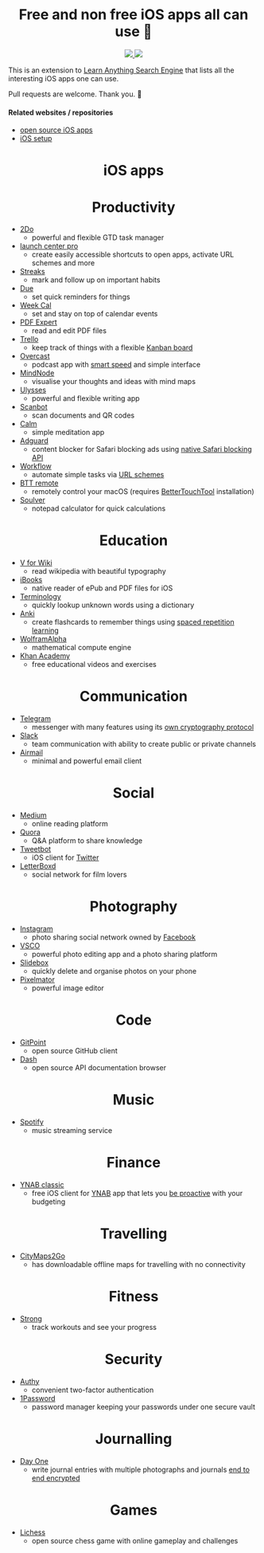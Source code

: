 <h1 align="center"> Free and non free iOS apps all can use 📱</h1>

<div align="center">
<a href="https://www.patreon.com/learnanything">
		<img src="https://img.shields.io/badge/Say%20Thanks-💗-ff69b4.svg">
	</a>
	<a href="https://github.com/learn-anything/ios-apps/blob/master/LICENSE">
		<img src="https://img.shields.io/pypi/l/pipenv.svg">
	</a>
</div>

This is an extension to [Learn Anything Search Engine](https://learn-anything.xyz/) that lists all the interesting iOS apps one can use.

Pull requests are welcome. Thank you. 💙

#### Related websites / repositories 

- [open source iOS apps](https://github.com/dkhamsing/open-source-ios-apps)
- [iOS setup](https://github.com/nikitavoloboev/my-ios)


<h1 align="center"> iOS apps </h1>

<h1 align="center"> Productivity </h1>

- [2Do](https://www.2doapp.com)
	- powerful and flexible GTD task manager
-  [launch center pro](https://contrast.co/launch-center-pro/)
	- create easily accessible shortcuts to open apps, activate URL schemes and more
- [Streaks](https://streaksapp.com)
	- mark and follow up on important habits
- [Due](http://www.dueapp.com/)
	- set quick reminders for things
- [Week Cal](https://itunes.apple.com/us/app/week-calendar/id381059732?mt=8)
	- set and stay on top of calendar events
- [PDF Expert](https://pdfexpert.com/)
	- read and edit PDF files
- [Trello](https://itunes.apple.com/us/app/trello/id461504587?mt=8)
	- keep track of things with a flexible [Kanban board](http://www.wikiwand.com/en/Kanban_board)
- [Overcast](https://overcast.fm/)
	- podcast app with [smart speed](https://medium.com/@eped/overcasts-smart-speed-vs-real-time-a759549ab48b) and simple interface
- [MindNode](https://mindnode.com/)
	- visualise your thoughts and ideas with mind maps
- [Ulysses](https://www.ulyssesapp.com/)
	- powerful and flexible writing app
- [Scanbot](https://itunes.apple.com/us/app/scanbot-scanner-app-fax/id834854351?mt=8)
	- scan documents and QR codes
- [Calm](https://itunes.apple.com/us/app/calm-meditation-to-relax-focus-sleep-better/id571800810?mt=8)
	- simple meditation app
- [Adguard](https://itunes.apple.com/us/app/adguard-adblock-and-privacy-protection/id1047223162?mt=8)
	- content blocker for Safari blocking ads using [native Safari blocking API](https://developer.apple.com/library/content/documentation/Extensions/Conceptual/ContentBlockingRules/Introduction/Introduction.html)
- [Workflow](https://workflow.is/)
	- automate simple tasks via [URL schemes](https://developer.apple.com/library/content/documentation/iPhone/Conceptual/iPhoneOSProgrammingGuide/Inter-AppCommunication/Inter-AppCommunication.html)
- [BTT remote](http://bttremote.com)
	- remotely control your macOS (requires [BetterTouchTool](https://www.boastr.net/) installation)
- [Soulver](http://www.acqualia.com/soulver/iphone/)
	- notepad calculator for quick calculations

<h1 align="center"> Education </h1>

- [V for Wiki](http://v-for-wiki.com/)
	- read wikipedia with beautiful typography
- [iBooks](https://itunes.apple.com/nl/app/ibooks/id364709193?l=en&mt=8)
	- native reader of ePub and PDF files for iOS
- [Terminology](http://agiletortoise.com/terminology/)
	- quickly lookup unknown words using a dictionary
- [Anki](https://itunes.apple.com/us/app/ankimobile-flashcards/id373493387?mt=8)
	- create flashcards to remember things using [spaced repetition learning](http://www.wikiwand.com/en/Spaced_repetition)
- [WolframAlpha](https://itunes.apple.com/us/app/wolframalpha/id334989259?mt=8) 
	- mathematical compute engine
- [Khan Academy](https://itunes.apple.com/us/app/khan-academy-you-can-learn-anything/id469863705?mt=8)
	- free educational videos and exercises
	
<h1 align="center"> Communication </h1>

- [Telegram](https://telegram.org)
	- messenger with many features using its [own cryptography protocol](https://security.stackexchange.com/a/49802/44805)
- [Slack](https://itunes.apple.com/us/app/slack-business-communication-for-teams/id618783545?mt=8)
	- team communication with ability to create public or private channels
- [Airmail](http://airmailapp.com)
	- minimal and powerful email client

<h1 align="center"> Social </h1>

- [Medium](https://itunes.apple.com/us/app/medium/id828256236?mt=8)
	- online reading platform 
- [Quora](https://itunes.apple.com/us/app/quora/id456034437?mt=8)
	- Q&A platform to share knowledge
- [Tweetbot](https://tapbots.com/tweetbot/)
	- iOS client for [Twitter](http://‎twitter.com )
- [LetterBoxd](https://itunes.apple.com/us/app/letterboxd-the-social-network-for-film-lovers/id1054271011?mt=8)
	- social network for film lovers
	
<h1 align="center"> Photography </h1>

- [Instagram](https://itunes.apple.com/us/app/instagram/id389801252?mt=8)
	- photo sharing social network owned by [Facebook](http://www.wikiwand.com/en/Facebook)
- [VSCO](https://itunes.apple.com/us/app/vsco/id588013838?mt=8)
	- powerful photo editing app and a photo sharing platform
- [Slidebox](http://slidebox.co/)
	- quickly delete and organise photos on your phone
- [Pixelmator](http://www.pixelmator.com/ios/)
	- powerful image editor

<h1 align="center"> Code </h1>

- [GitPoint](https://github.com/gitpoint/git-point)
	- open source GitHub client 
- [Dash](https://kapeli.com/dash_ios)
	- open source API documentation browser

<h1 align="center"> Music </h1>

- [Spotify](https://itunes.apple.com/us/app/spotify-music/id324684580?mt=8)
	- music streaming service 

<h1 align="center"> Finance </h1>

- [YNAB classic](https://itunes.apple.com/us/app/ynab-classic/id372076250?mt=8)
	- free iOS client for [YNAB](https://www.youneedabudget.com/) app that lets you [be proactive](https://www.youneedabudget.com/method/) with your budgeting

<h1 align="center"> Travelling </h1>

- [CityMaps2Go](https://itunes.apple.com/us/app/citymaps2go-plan-trips-travel-guide-offline-maps/id408866084?mt=8)
	- has downloadable offline maps for travelling with no connectivity 

<h1 align="center"> Fitness </h1>

- [Strong](https://itunes.apple.com/us/app/strong-workout-tracker-gym-log-exercise-journal/id464254577?mt=8)
	- track workouts and see your progress

<h1 align="center"> Security </h1>

- [Authy](https://itunes.apple.com/us/app/authy/id494168017?mt=8)
	- convenient two-factor authentication
- [1Password](https://itunes.apple.com/us/app/1password-password-manager-and-secure-wallet/id568903335?mt=8)
	- password manager keeping your passwords under one secure vault

<h1 align="center"> Journalling </h1>

- [Day One](http://dayoneapp.com/)
	- write journal entries with multiple photographs and journals [end to end encrypted](http://help.dayoneapp.com/day-one-sync/end-to-end-encryption-faq) 

<h1 align="center"> Games </h1>

- [Lichess](https://itunes.apple.com/us/app/lichess-online-chess/id968371784?mt=8)
	- open source chess game with online gameplay and challenges

	 